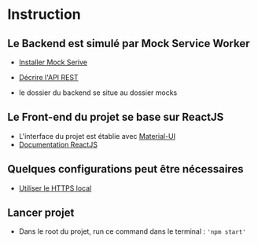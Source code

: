 # Instruction 

## Le Backend est simulé par Mock Service Worker
- [Installer Mock Serive](https://mswjs.io/docs/getting-started)

- [Décrire l'API REST](https://mswjs.io/docs/network-behavior/rest)

- le dossier du backend se situe au dossier mocks 

## Le Front-end du projet se base sur ReactJS
 - L'interface du projet est établie avec [Material-UI]([https://mui.com/system/getting-started/])
 - [Documentation ReactJS](https://react.dev/learn)

 ## Quelques configurations peut être nécessaires 
 - [Utiliser le HTTPS local](https://mswjs.io/docs/recipes/using-local-https/)

 ## Lancer projet 
 - Dans le root du projet, run ce command dans le terminal : `'npm start'`